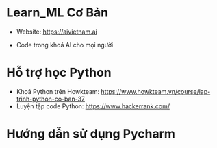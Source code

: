 # Learn_ML Cơ Bản
- Website: https://aivietnam.ai

* Code trong khoá AI cho mọi người

# Hỗ trợ học Python
- Khoá Python trên Howkteam: https://www.howkteam.vn/course/lap-trinh-python-co-ban-37
- Luyện tập code Python: https://www.hackerrank.com/

# Hướng dẫn sử dụng Pycharm 
